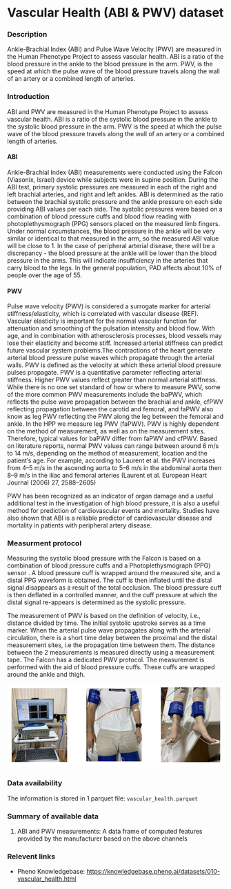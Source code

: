 # Vascular Health (ABI & PWV) dataset  

### Description

Ankle-Brachial Index (ABI) and Pulse Wave Velocity (PWV) are measured in the Human Phenotype Project to assess vascular health. ABI is a ratio of the blood pressure in the ankle to the blood pressure in the arm. PWV, is the speed at which the pulse wave of the blood pressure travels along the wall of an artery or a combined length of arteries.

### Introduction

ABI and PWV are measured in the Human Phenotype Project to assess vascular health. ABI is a ratio of the systolic blood pressure in the ankle to the systolic blood pressure in the arm. PWV is the speed at which the pulse wave of the blood pressure travels along the wall of an artery or a combined length of arteries.

#### ABI
Ankle-Brachial Index (ABI) measurements were conducted using the Falcon (Viasonix, Israel) device while subjects were in supine position. During the ABI test, primary systolic pressures are measured in each of the right and left brachial arteries, and right and left ankles. ABI is determined as the ratio between the brachial systolic pressure and the ankle pressure on each side providing ABI values per each side. The systolic pressures were based on a combination of blood pressure cuffs and blood flow reading with photoplethysmograph (PPG) sensors placed on the measured limb fingers.  Under normal circumstances, the blood pressure in the ankle will be very similar or identical to that measured in the arm, so the measured ABI value will be close to 1. In the case of peripheral arterial disease, there will be a discrepancy - the blood pressure at the ankle will be lower than the blood pressure in the arms. This will indicate insufficiency in the arteries that carry blood to the legs. In the general population, PAD affects about 10% of people over the age of 55.

#### PWV
Pulse wave velocity (PWV) is considered a surrogate marker for arterial stiffness/elasticity, which is correlated with vascular disease (REF). Vascular elasticity is important for the normal vascular function for attenuation and smoothing of the pulsation intensity and blood flow. With age, and in combination with atherosclerosis processes, blood vessels may lose their elasticity and become stiff. Increased arterial stiffness can predict future vascular system problems.The contractions of the heart generate arterial blood pressure pulse waves which propagate through the arterial walls. PWV is defined as the velocity at which these arterial blood pressure pulses propagate. PWV is a quantitative parameter reflecting arterial stiffness. Higher PWV values reflect greater than normal arterial stiffness. 
While there is no one set standard of how or where to measure PWV, some of the more common PWV measurements include the baPWV, which reflects the pulse wave propagation between the brachial and ankle, cfPWV reflecting propagation between the carotid and femoral, and faPWV also know as leg PWV reflecting the PWV along the leg between the femoral and ankle.
In the HPP we measure leg PWV (faPWV). PWV is highly dependent on the method of measurement, as well as on the measurement sites. Therefore, typical values for baPWV differ from faPWV and cfPWV.
Based on literature reports, normal PWV values can range between around 6 m/s to 14 m/s, depending on the method of measurement, location and the patient’s age. For example, according to Laurent et al.  the PWV increases from 4–5 m/s in the ascending aorta to 5–6 m/s in the abdominal aorta then 8–9 m/s in the iliac and femoral arteries (Laurent et al. European Heart Journal (2006) 27, 2588–2605)

PWV has been recognized as an indicator of organ damage and a useful additional test in the investigation of high blood pressure, it is also a useful method for prediction of cardiovascular events and mortality. Studies have also shown that ABI is a reliable predictor of cardiovascular disease and mortality in patients with peripheral artery disease.

### Measurment protocol <!-- long measurment protocol for the data browser -->

Measuring the systolic blood pressure with the Falcon is based on a combination of blood pressure cuffs and a Photoplethysmograph (PPG) sensor . A blood pressure cuff is wrapped around the measured site, and a distal PPG waveform is obtained. The cuff is then inflated until the distal signal disappears as a result of the total occlusion. The blood pressure cuff is then deflated in a controlled manner, and the cuff pressure at which the distal signal re-appears is determined as the systolic pressure.

The measurement of PWV is based on the definition of velocity, i.e., distance divided by time. The initial systolic upstroke serves as a time marker. When the arterial pulse wave propagates along with the arterial circulation, there is a short time delay between the proximal and the distal measurement sites, i.e the propagation time between them. The distance between the 2 measurements is measured directly using a measurement tape. The Falcon has a dedicated PWV protocol. The measurement is performed with the aid of blood pressure cuffs. These cuffs are wrapped around the ankle and thigh.

![vascular](vascular.png)


### Data availability <!-- for the example notebooks -->

The information is stored in 1 parquet file: `vascular_health.parquet`

### Summary of available data <!-- for the data browser -->

1. ABI and PWV measurements: A data frame of computed features provided by the manufacturer based on the above channels

### Relevent links

* Pheno Knowledgebase: https://knowledgebase.pheno.ai/datasets/010-vascular_health.html